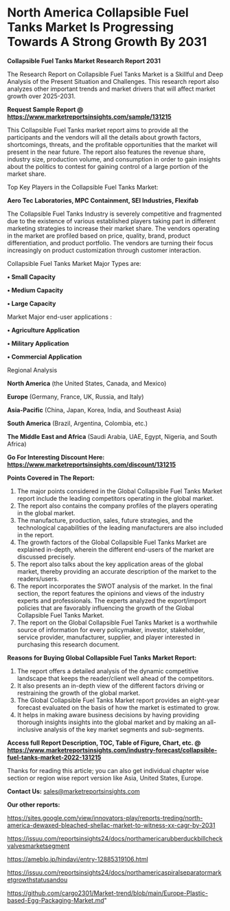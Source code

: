 # North America Collapsible Fuel Tanks Market Is Progressing Towards A Strong Growth By 2031

<strong>Collapsible Fuel Tanks Market Research Report 2031</strong>

The Research Report on Collapsible Fuel Tanks Market is a Skillful and Deep Analysis of the Present Situation and Challenges. This research report also analyzes other important trends and market drivers that will affect market growth over 2025-2031.

<strong>Request Sample Report @ <a href=https://www.marketreportsinsights.com/sample/131215>https://www.marketreportsinsights.com/sample/131215</a></strong>

This Collapsible Fuel Tanks market report aims to provide all the participants and the vendors will all the details about growth factors, shortcomings, threats, and the profitable opportunities that the market will present in the near future. The report also features the revenue share, industry size, production volume, and consumption in order to gain insights about the politics to contest for gaining control of a large portion of the market share.

Top Key Players in the Collapsible Fuel Tanks Market:

<strong>Aero Tec Laboratories, MPC Containment, SEI Industries, Flexifab</strong>

The Collapsible Fuel Tanks Industry is severely competitive and fragmented due to the existence of various established players taking part in different marketing strategies to increase their market share. The vendors operating in the market are profiled based on price, quality, brand, product differentiation, and product portfolio. The vendors are turning their focus increasingly on product customization through customer interaction.

Collapsible Fuel Tanks Market Major Types are:

<strong>• Small Capacity

• Medium Capacity

• Large Capacity</strong>

Market Major end-user applications :

<strong>• Agriculture Application

• Military Application

• Commercial Application</strong>

Regional Analysis

</u><strong><b>North America</b></strong> (the United States, Canada, and Mexico)

<strong><b>Europe </b></strong>(Germany, France, UK, Russia, and Italy)

<strong><b>Asia-Pacific</b></strong> (China, Japan, Korea, India, and Southeast Asia)

<strong><b>South America</b></strong> (Brazil, Argentina, Colombia, etc.)

<strong><b>The Middle East and Africa</b></strong> (Saudi Arabia, UAE, Egypt, Nigeria, and South Africa)

<strong>Go For Interesting Discount Here: <a href=https://www.marketreportsinsights.com/discount/131215>https://www.marketreportsinsights.com/discount/131215</a></strong>

<strong>Points Covered in The Report:</strong>
<ol>
  <li>The major points considered in the Global Collapsible Fuel Tanks Market report include the leading competitors operating in the global market.</li>
  <li>The report also contains the company profiles of the players operating in the global market.</li>
  <li>The manufacture, production, sales, future strategies, and the technological capabilities of the leading manufacturers are also included in the report.</li>
  <li>The growth factors of the Global Collapsible Fuel Tanks Market are explained in-depth, wherein the different end-users of the market are discussed precisely.</li>
  <li>The report also talks about the key application areas of the global market, thereby providing an accurate description of the market to the readers/users.</li>
  <li>The report incorporates the SWOT analysis of the market. In the final section, the report features the opinions and views of the industry experts and professionals. The experts analyzed the export/import policies that are favorably influencing the growth of the Global Collapsible Fuel Tanks Market.</li>
  <li>The report on the Global Collapsible Fuel Tanks Market is a worthwhile source of information for every policymaker, investor, stakeholder, service provider, manufacturer, supplier, and player interested in purchasing this research document.</li>
</ol>
<strong>Reasons for Buying Global Collapsible Fuel Tanks Market Report:</strong>

<ol>
  <li>The report offers a detailed analysis of the dynamic competitive landscape that keeps the reader/client well ahead of the competitors.</li>
  <li>It also presents an in-depth view of the different factors driving or restraining the growth of the global market.</li>
  <li>The Global Collapsible Fuel Tanks Market report provides an eight-year forecast evaluated on the basis of how the market is estimated to grow.</li>
  <li>It helps in making aware business decisions by having providing thorough insights insights into the global market and by making an all-inclusive analysis of the key market segments and sub-segments.</li>
</ol>
<strong>Access full Report Description, TOC, Table of Figure, Chart, etc. @ <a href=https://www.marketreportsinsights.com/industry-forecast/collapsible-fuel-tanks-market-2022-131215>https://www.marketreportsinsights.com/industry-forecast/collapsible-fuel-tanks-market-2022-131215</a></strong>


Thanks for reading this article; you can also get individual chapter wise section or region wise report version like Asia, United States, Europe.

<strong>Contact Us:</strong>
sales@marketreportsinsights.com

<strong>Our other reports:</strong>

<a href=https://sites.google.com/view/innovators-play/reports-treding/north-america-dewaxed-bleached-shellac-market-to-witness-xx-cagr-by-2031>https://sites.google.com/view/innovators-play/reports-treding/north-america-dewaxed-bleached-shellac-market-to-witness-xx-cagr-by-2031</a>

<a href=https://issuu.com/reportsinsights24/docs/northamericarubberduckbillcheckvalvesmarketsegment>https://issuu.com/reportsinsights24/docs/northamericarubberduckbillcheckvalvesmarketsegment</a>

<a href=https://ameblo.jp/hindavi/entry-12885319106.html>https://ameblo.jp/hindavi/entry-12885319106.html</a>

<a href=https://issuu.com/reportsinsights24/docs/northamericaspiralseparatormarketgrowthstatusandou>https://issuu.com/reportsinsights24/docs/northamericaspiralseparatormarketgrowthstatusandou</a>

<a href=https://github.com/cargo2301/Market-trend/blob/main/Europe-Plastic-based-Egg-Packaging-Market.md>https://github.com/cargo2301/Market-trend/blob/main/Europe-Plastic-based-Egg-Packaging-Market.md</a>"
